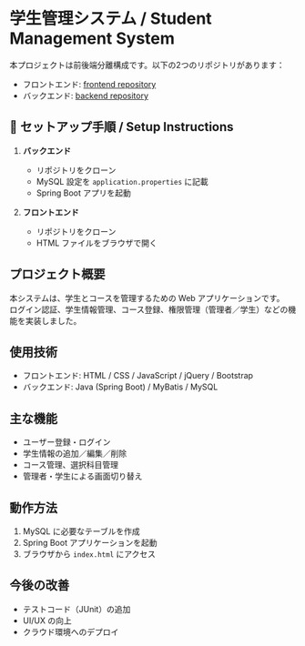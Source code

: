 
# 学生管理システム / Student Management System

本プロジェクトは前後端分離構成です。以下の2つのリポジトリがあります：

- フロントエンド: [frontend repository](https://github.com/yourusername/frontend-repo)
- バックエンド: [backend repository](https://github.com/yourusername/backend-repo)

## 📌 セットアップ手順 / Setup Instructions

1. **バックエンド**  
   - リポジトリをクローン
   - MySQL 設定を `application.properties` に記載
   - Spring Boot アプリを起動

2. **フロントエンド**  
   - リポジトリをクローン
   - HTML ファイルをブラウザで開く
## プロジェクト概要
本システムは、学生とコースを管理するための Web アプリケーションです。  
ログイン認証、学生情報管理、コース登録、権限管理（管理者／学生）などの機能を実装しました。

## 使用技術
- フロントエンド: HTML / CSS / JavaScript / jQuery / Bootstrap  
- バックエンド: Java (Spring Boot) / MyBatis / MySQL  

## 主な機能
- ユーザー登録・ログイン  
- 学生情報の追加／編集／削除  
- コース管理、選択科目管理  
- 管理者・学生による画面切り替え  

## 動作方法
1. MySQL に必要なテーブルを作成  
2. Spring Boot アプリケーションを起動  
3. ブラウザから `index.html` にアクセス  

## 今後の改善
- テストコード（JUnit）の追加  
- UI/UX の向上  
- クラウド環境へのデプロイ
